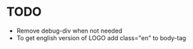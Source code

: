 # TODO

- Remove debug-div when not needed
- To get english version of LOGO add class="en" to body-tag


